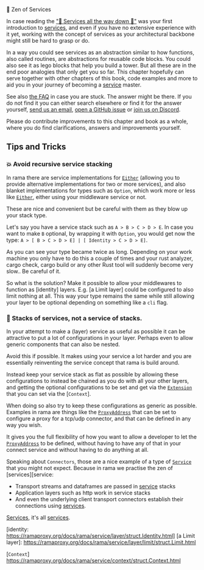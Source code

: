 🧘 Zen of Services

In case reading the ["🗼 Services all the way down 🐢"](./services_all_the_way_down.md) was your first introduction to [services][service],
and even if you have no extensive experience with it yet, working
with the concept of services as your architectural backbone might still
be hard to grasp or do.

In a way you could see services as an abstraction similar to how functions, also called routines, are abstractions for reusable code blocks. You could also see it as lego blocks that help you build a tower. But all these are in the end
poor analogies that only get you so far. This chapter hopefully can serve
together with other chapters of this book, code examples and more to
aid you in your journey of becoming a [service] master.

See also [the FAQ](../faq.md) in case you are stuck.
The answer might be there. If you do not find it you can
either search elsewhere or find it for the answer yourself, [send us an email][email],
[open a GitHub issue][gh-issue] or [join us on Discord][discord].

Please do contribute improvements to this chapter and book as a whole,
where you do find clarifications, answers and improvements yourself.

## Tips and Tricks

### 💥 Avoid recursive service stacking

In rama there are service implementations for [`Either`] (allowing you to
provide alternative implementations for two or more services),
and also blanket implementations for types such as `Option`, which work
more or less like [`Either`], either using your middleware service
or not.

These are nice and convenient but be careful with them as they blow up
your stack type.

Let's say you have a service stack such as `A > B > C > D > E`.
In case you want to make `B` optional, by wrapping it with `Option`,
you would get now the type: `A > [ B > C > D > E] | [ Identity > C > D > E]`.

As you can see your type became twice as long. Depending on your work machine
you only have to do this a couple of times and your rust analyzer, cargo check,
cargo build or any other Rust tool will suddenly become very slow.. Be careful of it.

So what is the solution? Make it possible to allow your middlewares to function
as [identity] layers. E.g. [a Limit layer] could be configured to also limit nothing at all. This way your type remains the same while still
allowing your layer to be optional depending on something like a `cli` flag.

### 🛞 Stacks of services, not a service of stacks.

In your attempt to make a (layer) service as useful as possible it can be
attractive to put a lot of configurations in your layer. Perhaps even
to allow generic components that can also be nested.

Avoid this if possible. It makes using your service a lot harder and
you are essentially reinventing the service concept that rama is build around.

Instead keep your service stack as flat as possible by allowing these configurations to instead be chained as you do with all your other layers,
and getting the optional configurations to be set and get via the [`Extension`]
that you can set via the [`Context`].

When doing so also try to keep these configurations as generic as possible.
Examples in rama are things like the [`ProxyAddress`] that can be set to configure
a proxy for a tcp/udp connector, and that can be defined in any way you wish.

It gives you the full flexibility of how you want to allow a developer to let
the [`ProxyAddress`] to be defined, without having to have any of that in your connect service and without having to do anything at all.

Speaking about `Connectors`, those are a nice example of a type of [`Service`][service] that you might not expect. Because in rama we practise the zen of [services][service:

- Transport streams and dataframes are passed in [service] stacks
- Application layers such as http work in service stacks
- And even the underlying client transport connectors establish
  their connections using [services][service].

[Services][service], it's all [services][service].

[service]: https://ramaproxy.org/docs/rama/service/trait.Service.html
[`Either`]: https://ramaproxy.org/docs/rama/utils/combinators/index.html

[identity: https://ramaproxy.org/docs/rama/service/layer/struct.Identity.html]
[a Limit layer]: https://ramaproxy.org/docs/rama/service/layer/limit/struct.Limit.html

[`Extension`]: https://ramaproxy.org/docs/rama/service/context/struct.Extensions.html
[`Context`] https://ramaproxy.org/docs/rama/service/context/struct.Context.html

[`ProxyAddress`]: https://ramaproxy.org/docs/rama/net/address/struct.ProxyAddress.html

[email]: mailto:glen@plabayo.tech
[gh-issue]: https://github.com/plabayo/rama/issues/new
[discord]: https://discord.gg/29EetaSYCD
